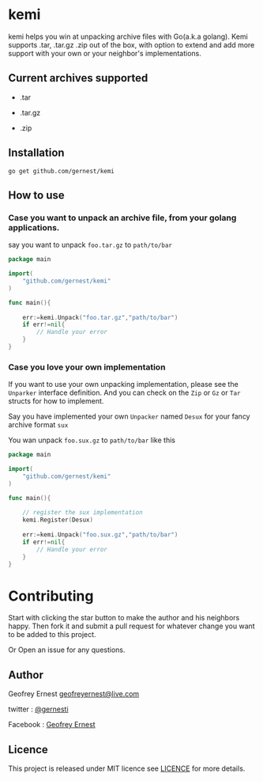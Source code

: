 # kemi

kemi helps you win at unpacking archive files with Go(a.k.a golang). Kemi supports .tar, .tar.gz
.zip out of the box, with option to extend and add more support with your own or your
neighbor's  implementations.

## Current archives supported

* .tar

* .tar.gz

* .zip


## Installation

	go get github.com/gernest/kemi

## How to use

### Case you want to unpack an archive file, from your golang applications.

say you want to unpack `foo.tar.gz` to `path/to/bar` 

```go
package main

import(
	"github.com/gernest/kemi"
)

func main(){
	
	err:=kemi.Unpack("foo.tar.gz","path/to/bar")
	if err!=nil{
		// Handle your error
	}
}
```

### Case you love your own implementation

If you want to use your own unpacking implementation, please see the `Unparker` interface definition. And you can check on the `Zip` or `Gz` or `Tar` structs for how to implement.

Say you have implemented  your own `Unpacker` named `Desux` for your fancy archive format `sux`

You wan  unpack `foo.sux.gz` to `path/to/bar` like this

```go
package main

import(
	"github.com/gernest/kemi"
)

func main(){
	
	// register the sux implementation
	kemi.Register(Desux)
	
	err:=kemi.Unpack("foo.sux.gz","path/to/bar")
	if err!=nil{
		// Handle your error
	}
}
```


# Contributing

Start with clicking the star button to make the author and his neighbors happy. Then fork it and submit a pull request for whatever change you want to be added to this project.

Or Open an issue for any questions.

## Author
Geofrey Ernest <geofreyernest@live.com>

twitter  : [@gernesti](https://twitter.com/gernesti)

Facebook : [Geofrey Ernest](https://www.facebook.com/geofrey.ernest.35)



## Licence
This project is released under MIT licence see [LICENCE](LICENCE) for more details.
